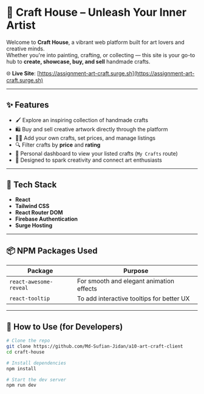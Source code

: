 # 🎨 Craft House – Unleash Your Inner Artist

Welcome to **Craft House**, a vibrant web platform built for art lovers and creative minds.  
Whether you're into painting, crafting, or collecting — this site is your go-to hub to **create, showcase, buy, and sell** handmade crafts.

🌐 **Live Site**: [https://assignment-art-craft.surge.sh](https://assignment-art-craft.surge.sh)

---

## ✨ Features

- 🖌️ Explore an inspiring collection of handmade crafts
- 🛍️ Buy and sell creative artwork directly through the platform
- 🧑‍🎨 Add your own crafts, set prices, and manage listings
- 🔍 Filter crafts by **price** and **rating**
- 👤 Personal dashboard to view your listed crafts (`My Crafts` route)
- 🎯 Designed to spark creativity and connect art enthusiasts

---

## 🚀 Tech Stack

- **React**
- **Tailwind CSS**
- **React Router DOM**
- **Firebase Authentication**
- **Surge Hosting**

---

## 📦 NPM Packages Used

| Package             | Purpose                                      |
|---------------------|----------------------------------------------|
| `react-awesome-reveal` | For smooth and elegant animation effects   |
| `react-tooltip`        | To add interactive tooltips for better UX |

---

## 🧰 How to Use (for Developers)

```bash
# Clone the repo
git clone https://github.com/Md-Sufian-Jidan/a10-art-craft-client
cd craft-house

# Install dependencies
npm install

# Start the dev server
npm run dev
